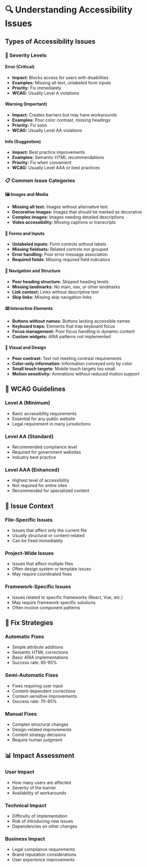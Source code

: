 # 🔍 Understanding Accessibility Issues

## Types of Accessibility Issues

### 🚨 Severity Levels

#### Error (Critical)
- **Impact:** Blocks access for users with disabilities
- **Examples:** Missing alt text, unlabeled form inputs
- **Priority:** Fix immediately
- **WCAG:** Usually Level A violations

#### Warning (Important)
- **Impact:** Creates barriers but may have workarounds
- **Examples:** Poor color contrast, missing headings
- **Priority:** Fix soon
- **WCAG:** Usually Level AA violations

#### Info (Suggestion)
- **Impact:** Best practice improvements
- **Examples:** Semantic HTML recommendations
- **Priority:** Fix when convenient
- **WCAG:** Usually Level AAA or best practices

### 📋 Common Issue Categories

#### 🖼️ Images and Media
- **Missing alt text:** Images without alternative text
- **Decorative images:** Images that should be marked as decorative
- **Complex images:** Images needing detailed descriptions
- **Video accessibility:** Missing captions or transcripts

#### 📝 Forms and Inputs
- **Unlabeled inputs:** Form controls without labels
- **Missing fieldsets:** Related controls not grouped
- **Error handling:** Poor error message association
- **Required fields:** Missing required field indicators

#### 🧭 Navigation and Structure
- **Poor heading structure:** Skipped heading levels
- **Missing landmarks:** No main, nav, or other landmarks
- **Link context:** Links without descriptive text
- **Skip links:** Missing skip navigation links

#### ⌨️ Interactive Elements
- **Buttons without names:** Buttons lacking accessible names
- **Keyboard traps:** Elements that trap keyboard focus
- **Focus management:** Poor focus handling in dynamic content
- **Custom widgets:** ARIA patterns not implemented

#### 🎨 Visual and Design
- **Poor contrast:** Text not meeting contrast requirements
- **Color-only information:** Information conveyed only by color
- **Small touch targets:** Mobile touch targets too small
- **Motion sensitivity:** Animations without reduced motion support

## 📏 WCAG Guidelines

### Level A (Minimum)
- Basic accessibility requirements
- Essential for any public website
- Legal requirement in many jurisdictions

### Level AA (Standard)
- Recommended compliance level
- Required for government websites
- Industry best practice

### Level AAA (Enhanced)
- Highest level of accessibility
- Not required for entire sites
- Recommended for specialized content

## 🎯 Issue Context

### File-Specific Issues
- Issues that affect only the current file
- Usually structural or content-related
- Can be fixed immediately

### Project-Wide Issues
- Issues that affect multiple files
- Often design system or template issues
- May require coordinated fixes

### Framework-Specific Issues
- Issues related to specific frameworks (React, Vue, etc.)
- May require framework-specific solutions
- Often involve component patterns

## 🔧 Fix Strategies

### Automatic Fixes
- Simple attribute additions
- Semantic HTML corrections
- Basic ARIA implementations
- Success rate: 85-95%

### Semi-Automatic Fixes
- Fixes requiring user input
- Content-dependent corrections
- Context-sensitive improvements
- Success rate: 70-85%

### Manual Fixes
- Complex structural changes
- Design-related improvements
- Content strategy decisions
- Require human judgment

## 📊 Impact Assessment

### User Impact
- How many users are affected
- Severity of the barrier
- Availability of workarounds

### Technical Impact
- Difficulty of implementation
- Risk of introducing new issues
- Dependencies on other changes

### Business Impact
- Legal compliance requirements
- Brand reputation considerations
- User experience improvements
